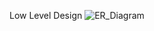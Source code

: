Low Level Design
![ER_Diagram](https://github.com/HrishikeshArvindDeshmukh/Travel_Accomodation/assets/157962671/cdec2424-fa9e-43a3-9168-6f426fc4e739)
